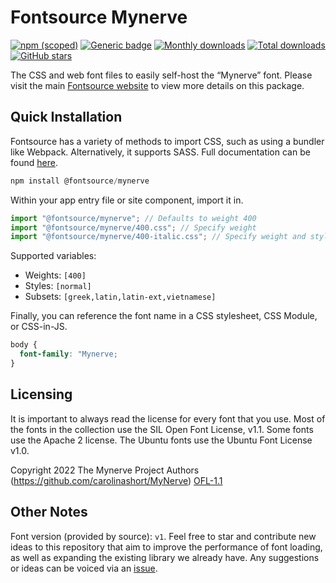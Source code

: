# Fontsource Mynerve

[![npm (scoped)](https://img.shields.io/npm/v/@fontsource/mynerve?color=brightgreen)](https://www.npmjs.com/package/@fontsource/mynerve) [![Generic badge](https://img.shields.io/badge/fontsource-passing-brightgreen)](https://github.com/fontsource/fontsource) [![Monthly downloads](https://badgen.net/npm/dm/@fontsource/mynerve)](https://github.com/fontsource/fontsource) [![Total downloads](https://badgen.net/npm/dt/@fontsource/mynerve)](https://github.com/fontsource/fontsource) [![GitHub stars](https://img.shields.io/github/stars/fontsource/fontsource.svg?style=social&label=Star)](https://github.com/fontsource/fontsource/stargazers)

The CSS and web font files to easily self-host the “Mynerve” font. Please visit the main [Fontsource website](https://fontsource.org/fonts/mynerve) to view more details on this package.

## Quick Installation

Fontsource has a variety of methods to import CSS, such as using a bundler like Webpack. Alternatively, it supports SASS. Full documentation can be found [here](https://beta.fontsource.org/docs/getting-started/introduction).

```javascript
npm install @fontsource/mynerve
```

Within your app entry file or site component, import it in.

```javascript
import "@fontsource/mynerve"; // Defaults to weight 400
import "@fontsource/mynerve/400.css"; // Specify weight
import "@fontsource/mynerve/400-italic.css"; // Specify weight and style

```

Supported variables:
- Weights: `[400]`
- Styles: `[normal]`
- Subsets: `[greek,latin,latin-ext,vietnamese]`

Finally, you can reference the font name in a CSS stylesheet, CSS Module, or CSS-in-JS.

```css
body {
  font-family: "Mynerve;
}
```

## Licensing
It is important to always read the license for every font that you use.
Most of the fonts in the collection use the SIL Open Font License, v1.1. Some fonts use the Apache 2 license. The Ubuntu fonts use the Ubuntu Font License v1.0.

Copyright 2022 The Mynerve Project Authors (https://github.com/carolinashort/MyNerve)
[OFL-1.1](http://scripts.sil.org/OFL)

## Other Notes
Font version (provided by source): `v1`.
Feel free to star and contribute new ideas to this repository that aim to improve the performance of font loading, as well as expanding the existing library we already have. Any suggestions or ideas can be voiced via an [issue](https://github.com/fontsource/fontsource/issues).